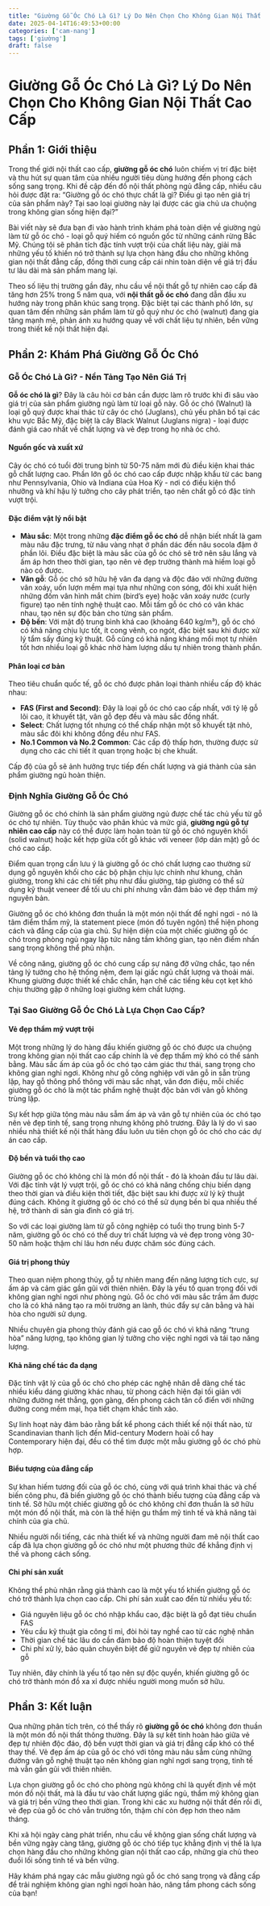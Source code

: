 ```yaml
---
title: "Giường Gỗ Óc Chó Là Gì? Lý Do Nên Chọn Cho Không Gian Nội Thất Cao Cấp"
date: 2025-04-14T16:49:53+00:00
categories: ['cam-nang']
tags: ['giường']
draft: false
---
```

# Giường Gỗ Óc Chó Là Gì? Lý Do Nên Chọn Cho Không Gian Nội Thất Cao Cấp

## Phần 1: Giới thiệu

Trong thế giới nội thất cao cấp, **giường gỗ óc chó** luôn chiếm vị trí đặc biệt và thu hút sự quan tâm của nhiều người tiêu dùng hướng đến phong cách sống sang trọng. Khi đề cập đến đồ nội thất phòng ngủ đẳng cấp, nhiều câu hỏi được đặt ra: “Giường gỗ óc chó thực chất là gì? Điều gì tạo nên giá trị của sản phẩm này? Tại sao loại giường này lại được các gia chủ ưa chuộng trong không gian sống hiện đại?”

Bài viết này sẽ đưa bạn đi vào hành trình khám phá toàn diện về giường ngủ làm từ gỗ óc chó - loại gỗ quý hiếm có nguồn gốc từ những cánh rừng Bắc Mỹ. Chúng tôi sẽ phân tích đặc tính vượt trội của chất liệu này, giải mã những yếu tố khiến nó trở thành sự lựa chọn hàng đầu cho những không gian nội thất đẳng cấp, đồng thời cung cấp cái nhìn toàn diện về giá trị đầu tư lâu dài mà sản phẩm mang lại.

Theo số liệu thị trường gần đây, nhu cầu về nội thất gỗ tự nhiên cao cấp đã tăng hơn 25% trong 5 năm qua, với **nội thất gỗ óc chó** đang dẫn đầu xu hướng này trong phân khúc sang trọng. Đặc biệt tại các thành phố lớn, sự quan tâm đến những sản phẩm làm từ gỗ quý như óc chó (walnut) đang gia tăng mạnh mẽ, phản ánh xu hướng quay về với chất liệu tự nhiên, bền vững trong thiết kế nội thất hiện đại.

## Phần 2: Khám Phá Giường Gỗ Óc Chó

### Gỗ Óc Chó Là Gì? - Nền Tảng Tạo Nên Giá Trị

**Gỗ óc chó là gì**? Đây là câu hỏi cơ bản cần được làm rõ trước khi đi sâu vào giá trị của sản phẩm giường ngủ làm từ loại gỗ này. Gỗ óc chó (Walnut) là loại gỗ quý được khai thác từ cây óc chó (Juglans), chủ yếu phân bố tại các khu vực Bắc Mỹ, đặc biệt là cây Black Walnut (Juglans nigra) - loại được đánh giá cao nhất về chất lượng và vẻ đẹp trong họ nhà óc chó.

#### Nguồn gốc và xuất xứ

Cây óc chó có tuổi đời trung bình từ 50-75 năm mới đủ điều kiện khai thác gỗ chất lượng cao. Phần lớn gỗ óc chó cao cấp được nhập khẩu từ các bang như Pennsylvania, Ohio và Indiana của Hoa Kỳ - nơi có điều kiện thổ nhưỡng và khí hậu lý tưởng cho cây phát triển, tạo nên chất gỗ có đặc tính vượt trội.

#### Đặc điểm vật lý nổi bật

* **Màu sắc**: Một trong những **đặc điểm gỗ óc chó** dễ nhận biết nhất là gam màu nâu đặc trưng, từ nâu vàng nhạt ở phần dác đến nâu socola đậm ở phần lõi. Điều đặc biệt là màu sắc của gỗ óc chó sẽ trở nên sâu lắng và ấm áp hơn theo thời gian, tạo nên vẻ đẹp trưởng thành mà hiếm loại gỗ nào có được.
* **Vân gỗ**: Gỗ óc chó sở hữu hệ vân đa dạng và độc đáo với những đường vân xoáy, uốn lượn mềm mại tựa như những con sóng, đôi khi xuất hiện những đốm vân hình mắt chim (bird’s eye) hoặc vân xoáy nước (curly figure) tạo nên tính nghệ thuật cao. Mỗi tấm gỗ óc chó có vân khác nhau, tạo nên sự độc bản cho từng sản phẩm.
* **Độ bền**: Với mật độ trung bình khá cao (khoảng 640 kg/m³), gỗ óc chó có khả năng chịu lực tốt, ít cong vênh, co ngót, đặc biệt sau khi được xử lý tẩm sấy đúng kỹ thuật. Gỗ cũng có khả năng kháng mối mọt tự nhiên tốt hơn nhiều loại gỗ khác nhờ hàm lượng dầu tự nhiên trong thành phần.

#### Phân loại cơ bản

Theo tiêu chuẩn quốc tế, gỗ óc chó được phân loại thành nhiều cấp độ khác nhau:

* **FAS (First and Second)**: Đây là loại gỗ óc chó cao cấp nhất, với tỷ lệ gỗ lõi cao, ít khuyết tật, vân gỗ đẹp đều và màu sắc đồng nhất.
* **Select**: Chất lượng tốt nhưng có thể chấp nhận một số khuyết tật nhỏ, màu sắc đôi khi không đồng đều như FAS.
* **No.1 Common và No.2 Common**: Các cấp độ thấp hơn, thường được sử dụng cho các chi tiết ít quan trọng hoặc bị che khuất.

Cấp độ của gỗ sẽ ảnh hưởng trực tiếp đến chất lượng và giá thành của sản phẩm giường ngủ hoàn thiện.

### Định Nghĩa Giường Gỗ Óc Chó

Giường gỗ óc chó chính là sản phẩm giường ngủ được chế tác chủ yếu từ gỗ óc chó tự nhiên. Tùy thuộc vào phân khúc và mức giá, **giường ngủ gỗ tự nhiên cao cấp** này có thể được làm hoàn toàn từ gỗ óc chó nguyên khối (solid walnut) hoặc kết hợp giữa cốt gỗ khác với veneer (lớp dán mặt) gỗ óc chó cao cấp.

Điểm quan trọng cần lưu ý là giường gỗ óc chó chất lượng cao thường sử dụng gỗ nguyên khối cho các bộ phận chịu lực chính như khung, chân giường, trong khi các chi tiết phụ như đầu giường, táp giường có thể sử dụng kỹ thuật veneer để tối ưu chi phí nhưng vẫn đảm bảo vẻ đẹp thẩm mỹ nguyên bản.

Giường gỗ óc chó không đơn thuần là một món nội thất để nghỉ ngơi - nó là tâm điểm thẩm mỹ, là statement piece (món đồ tuyên ngôn) thể hiện phong cách và đẳng cấp của gia chủ. Sự hiện diện của một chiếc giường gỗ óc chó trong phòng ngủ ngay lập tức nâng tầm không gian, tạo nên điểm nhấn sang trọng không thể phủ nhận.

Về công năng, giường gỗ óc chó cung cấp sự nâng đỡ vững chắc, tạo nền tảng lý tưởng cho hệ thống nệm, đem lại giấc ngủ chất lượng và thoải mái. Khung giường được thiết kế chắc chắn, hạn chế các tiếng kêu cọt kẹt khó chịu thường gặp ở những loại giường kém chất lượng.

### Tại Sao Giường Gỗ Óc Chó Là Lựa Chọn Cao Cấp?

#### Vẻ đẹp thẩm mỹ vượt trội

Một trong những lý do hàng đầu khiến giường gỗ óc chó được ưa chuộng trong không gian nội thất cao cấp chính là vẻ đẹp thẩm mỹ khó có thể sánh bằng. Màu sắc ấm áp của gỗ óc chó tạo cảm giác thư thái, sang trọng cho không gian nghỉ ngơi. Không như gỗ công nghiệp với vân gỗ in sẵn trùng lặp, hay gỗ thông phổ thông với màu sắc nhạt, vân đơn điệu, mỗi chiếc giường gỗ óc chó là một tác phẩm nghệ thuật độc bản với vân gỗ không trùng lặp.

Sự kết hợp giữa tông màu nâu sẫm ấm áp và vân gỗ tự nhiên của óc chó tạo nên vẻ đẹp tinh tế, sang trọng nhưng không phô trương. Đây là lý do vì sao nhiều nhà thiết kế nội thất hàng đầu luôn ưu tiên chọn gỗ óc chó cho các dự án cao cấp.

#### Độ bền và tuổi thọ cao

Giường gỗ óc chó không chỉ là món đồ nội thất - đó là khoản đầu tư lâu dài. Với đặc tính vật lý vượt trội, gỗ óc chó có khả năng chống chịu biến dạng theo thời gian và điều kiện thời tiết, đặc biệt sau khi được xử lý kỹ thuật đúng cách. Không ít giường gỗ óc chó có thể sử dụng bền bỉ qua nhiều thế hệ, trở thành di sản gia đình có giá trị.

So với các loại giường làm từ gỗ công nghiệp có tuổi thọ trung bình 5-7 năm, giường gỗ óc chó có thể duy trì chất lượng và vẻ đẹp trong vòng 30-50 năm hoặc thậm chí lâu hơn nếu được chăm sóc đúng cách.

#### Giá trị phong thủy

Theo quan niệm phong thủy, gỗ tự nhiên mang đến năng lượng tích cực, sự ấm áp và cảm giác gần gũi với thiên nhiên. Đây là yếu tố quan trọng đối với không gian nghỉ ngơi như phòng ngủ. Gỗ óc chó với màu sắc trầm ấm được cho là có khả năng tạo ra môi trường an lành, thúc đẩy sự cân bằng và hài hòa cho người sử dụng.

Nhiều chuyên gia phong thủy đánh giá cao gỗ óc chó vì khả năng “trung hòa” năng lượng, tạo không gian lý tưởng cho việc nghỉ ngơi và tái tạo năng lượng.

#### Khả năng chế tác đa dạng

Đặc tính vật lý của gỗ óc chó cho phép các nghệ nhân dễ dàng chế tác nhiều kiểu dáng giường khác nhau, từ phong cách hiện đại tối giản với những đường nét thẳng, gọn gàng, đến phong cách tân cổ điển với những đường cong mềm mại, họa tiết chạm khắc tinh xảo.

Sự linh hoạt này đảm bảo rằng bất kể phong cách thiết kế nội thất nào, từ Scandinavian thanh lịch đến Mid-century Modern hoài cổ hay Contemporary hiện đại, đều có thể tìm được một mẫu giường gỗ óc chó phù hợp.

#### Biểu tượng của đẳng cấp

Sự khan hiếm tương đối của gỗ óc chó, cùng với quá trình khai thác và chế biến công phu, đã biến giường gỗ óc chó thành biểu tượng của đẳng cấp và tinh tế. Sở hữu một chiếc giường gỗ óc chó không chỉ đơn thuần là sở hữu một món đồ nội thất, mà còn là thể hiện gu thẩm mỹ tinh tế và khả năng tài chính của gia chủ.

Nhiều người nổi tiếng, các nhà thiết kế và những người đam mê nội thất cao cấp đã lựa chọn giường gỗ óc chó như một phương thức để khẳng định vị thế và phong cách sống.

#### Chi phí sản xuất

Không thể phủ nhận rằng giá thành cao là một yếu tố khiến giường gỗ óc chó trở thành lựa chọn cao cấp. Chi phí sản xuất cao đến từ nhiều yếu tố:

* Giá nguyên liệu gỗ óc chó nhập khẩu cao, đặc biệt là gỗ đạt tiêu chuẩn FAS
* Yêu cầu kỹ thuật gia công tỉ mỉ, đòi hỏi tay nghề cao từ các nghệ nhân
* Thời gian chế tác lâu do cần đảm bảo độ hoàn thiện tuyệt đối
* Chi phí xử lý, bảo quản chuyên biệt để giữ nguyên vẻ đẹp tự nhiên của gỗ

Tuy nhiên, đây chính là yếu tố tạo nên sự độc quyền, khiến giường gỗ óc chó trở thành món đồ xa xỉ được nhiều người mong muốn sở hữu.

## Phần 3: Kết luận

Qua những phân tích trên, có thể thấy rõ **giường gỗ óc chó** không đơn thuần là một món đồ nội thất thông thường. Đây là sự kết tinh hoàn hảo giữa vẻ đẹp tự nhiên độc đáo, độ bền vượt thời gian và giá trị đẳng cấp khó có thể thay thế. Vẻ đẹp ấm áp của gỗ óc chó với tông màu nâu sẫm cùng những đường vân gỗ nghệ thuật tạo nên không gian nghỉ ngơi sang trọng, tinh tế mà vẫn gần gũi với thiên nhiên.

Lựa chọn giường gỗ óc chó cho phòng ngủ không chỉ là quyết định về một món đồ nội thất, mà là đầu tư vào chất lượng giấc ngủ, thẩm mỹ không gian và giá trị bền vững theo thời gian. Trong khi các xu hướng nội thất đến rồi đi, vẻ đẹp của gỗ óc chó vẫn trường tồn, thậm chí còn đẹp hơn theo năm tháng.

Khi xã hội ngày càng phát triển, nhu cầu về không gian sống chất lượng và bền vững ngày càng tăng, giường gỗ óc chó tiếp tục khẳng định vị thế là lựa chọn hàng đầu cho những không gian nội thất cao cấp, những gia chủ theo đuổi lối sống tinh tế và bền vững.

Hãy khám phá ngay các mẫu giường ngủ gỗ óc chó sang trọng và đẳng cấp để trải nghiệm không gian nghỉ ngơi hoàn hảo, nâng tầm phong cách sống của bạn!